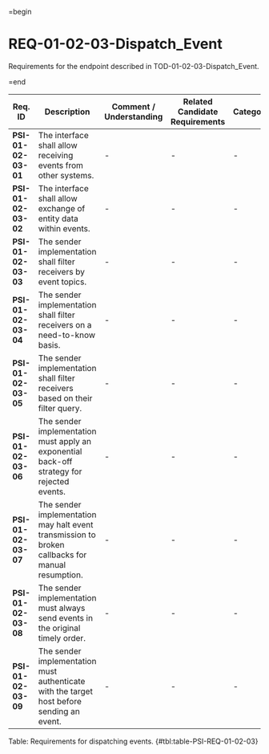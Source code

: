 =begin

# REQ-01-02-03-Dispatch_Event

Requirements for the endpoint described in TOD-01-02-03-Dispatch_Event.

=end

| Req. ID                        | Description                         | Comment / Understanding                  | Related Candidate Requirements | Category                       |
| ------------------------------ | ----------------------------------- | ---------------------------------------- | ------------------------------ | ------------------------------ |
| __PSI-01-02-03-01__ | The interface shall allow receiving events from other systems.                                   | -                       | -                              | -        |
| __PSI-01-02-03-02__ | The interface shall allow exchange of entity data within events.                                 | -                       | -                              | -        |
| __PSI-01-02-03-03__ | The sender implementation shall filter receivers by event topics.                                | -                       | -                              | -        |
| __PSI-01-02-03-04__ | The sender implementation shall filter receivers on a need-to-know basis.                        | -                       | -                              | -        |
| __PSI-01-02-03-05__ | The sender implementation shall filter receivers based on their filter query.                    | -                       | -                              | -        |
| __PSI-01-02-03-06__ | The sender implementation must apply an exponential back-off strategy for rejected events.       | -                       | -                              | -        |
| __PSI-01-02-03-07__ | The sender implementation may halt event transmission to broken callbacks for manual resumption. | -                       | -                              | -        |
| __PSI-01-02-03-08__ | The sender implementation must always send events in the original timely order.                  | -                       | -                              | -        |
| __PSI-01-02-03-09__ | The sender implementation must authenticate with the target host before sending an event.        | -                       | -                              | -        |

Table: Requirements for dispatching events. {#tbl:table-PSI-REQ-01-02-03}
